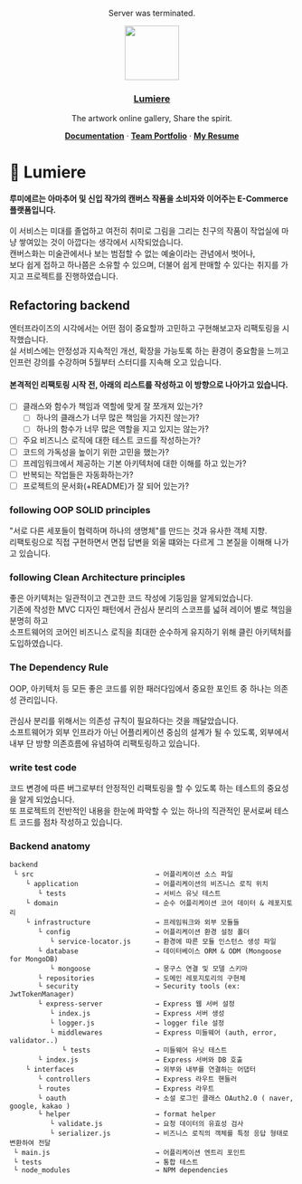 <p align="center">
  Server was terminated.
</p>
<p align="center">
  <a href="https://github.com/heartane/Lumiere-backend/wiki/Final-App-View">
    <img src="https://user-images.githubusercontent.com/83930702/143972152-84715903-5971-49dc-b782-1a482495b3fc.png" height="96">
    <h3 align="center">Lumiere</h3>
  </a>
</p>

<p align="center">
  The artwork online gallery, Share the spirit.
</p>

<p align="center">
  <a href="https://github.com/heartane/Lumiere-backend/wiki"><strong>Documentation</strong></a> ·
  <a href="https://www.notion.so/Minimanimo-0bd73eaa9a904b5bb554b876603bab0b"><strong>Team Portfolio</strong></a> ·
  <a href="https://www.notion.so/08b3c9f17d194d4c9932ef5cc7928ead"><strong>My Resume</strong></a>

<br/>

# 🌟 Lumiere
<p> <strong> 루미에르는 아마추어 및 신입 작가의 캔버스 작품을 소비자와 이어주는 E-Commerce 플랫폼입니다. </strong> <br/>
<br/>
이 서비스는 미대를 졸업하고 여전히 취미로 그림을 그리는 친구의 작품이 작업실에 마냥 쌓여있는 것이 아깝다는 생각에서 시작되었습니다. <br/>
캔버스화는 미술관에서나 보는 범접할 수 없는 예술이라는 관념에서 벗어나, <br/>
보다 쉽게 접하고 하나쯤은 소유할 수 있으며, 더불어 쉽게 판매할 수 있다는 취지를 가지고 프로젝트를 진행하였습니다. </p>

## Refactoring backend
<p>
엔터프라이즈의 시각에서는 어떤 점이 중요할까 고민하고 구현해보고자 리팩토링을 시작했습니다. <br/>
실 서비스에는 안정성과 지속적인 개선, 확장을 가능토록 하는 환경이 중요함을 느끼고 인프런 강의를 수강하며 5월부터 스터디를 지속해 오고 있습니다.
</p>

<h4> 본격적인 리팩토링 시작 전, 아래의 리스트를 작성하고 이 방향으로 나아가고 있습니다. </h4>

- [ ] 클래스와 함수가 책임과 역할에 맞게 잘 쪼개져 있는가?
    - [ ]  하나의 클래스가 너무 많은 책임을 가지진 않는가?
    - [ ]  하나의 함수가 너무 많은 역할을 지고 있지는 않는가?
- [ ]  주요 비즈니스 로직에 대한 테스트 코드를 작성하는가?
- [ ]  코드의 가독성을 높이기 위한 고민을 했는가?
- [ ]  프레임워크에서 제공하는 기본 아키텍처에 대한 이해를 하고 있는가?
- [ ]  반복되는 작업들은 자동화하는가?
- [ ]  프로젝트의 문서화(+README)가 잘 되어 있는가?

### following OOP SOLID principles
"서로 다른 세포들이 협력하며 하나의 생명체"를 만드는 것과 유사한 객체 지향. <br/>
리팩토링으로 직접 구현하면서 면접 답변을 외울 떄와는 다르게 그 본질을 이해해 나가고 있습니다. <br/>

### following Clean Architecture principles
좋은 아키텍처는 일관적이고 견고한 코드 작성에 기둥임을 알게되었습니다. <br/>
기존에 작성한 MVC 디자인 패턴에서 관심사 분리의 스코프를 넓혀 레이어 별로 책임을 분명히 하고 <br/>
소프트웨어의 코어인 비즈니스 로직을 최대한 순수하게 유지하기 위해 클린 아키텍처를 도입하였습니다. <br/>

### The Dependency Rule
OOP, 아키텍처 등 모든 좋은 코드를 위한 패러다임에서 중요한 포인트 중 하나는 의존성 관리입니다. <br/>
<br/>
관심사 분리를 위해서는 의존성 규칙이 필요하다는 것을 깨달았습니다. <br/>
소프트웨어가 외부 인프라가 아닌 어플리케이션 중심의 설계가 될 수 있도록, 외부에서 내부 단 방향 의존흐름에 유념하여 리팩토링하고 있습니다.  <br/>

### write test code
코드 변경에 따른 버그로부터 안정적인 리팩토링을 할 수 있도록 하는 테스트의 중요성을 알게 되었습니다. <br/>
또 프로젝트의 전반적인 내용을 한눈에 파악할 수 있는 하나의 직관적인 문서로써 테스트 코드를 점차 작성하고 있습니다. <br/>

### Backend anatomy
```
backend 
 └ src                              → 어플리케이션 소스 파일
    └ application                   → 어플리케이션의 비즈니스 로직 위치
       └ tests                      → 서비스 유닛 테스트
    └ domain                        → 순수 어플리케이션 코어 데이터 & 레포지토리
    └ infrastructure                → 프레임워크와 외부 모듈들
       └ config                     → 어플리케이션 환경 설정 폴더
          └ service-locator.js      → 환경에 따른 모듈 인스턴스 생성 파일
       └ database                   → 데이터베이스 ORM & ODM (Mongoose for MongoDB)
          └ mongoose                → 몽구스 연결 및 모델 스키마
       └ repositories               → 도메인 레포지토리의 구현체
       └ security                   → Security tools (ex: JwtTokenManager)
       └ express-server             → Express 웹 서버 설정
          └ index.js                → Express 서버 생성
          └ logger.js               → logger file 설정
          └ middlewares             → Express 미들웨어 (auth, error, validator..)
             └ tests                → 미들웨어 유닛 테스트
       └ index.js                   → Express 서버와 DB 호출
    └ interfaces                    → 외부와 내부를 연결하는 어댑터
       └ controllers                → Express 라우트 핸들러
       └ routes                     → Express 라우트 
       └ oauth                      → 소설 로그인 클래스 OAuth2.0 ( naver, google, kakao )
       └ helper                     → format helper
          └ validate.js             → 요청 데이터의 유효성 검사
          └ serializer.js           → 비즈니스 로직의 객체를 특정 응답 형태로 변환하여 전달
 └ main.js                          → 어플리케이션 엔트리 포인트
 └ tests                            → 통합 테스트 
 └ node_modules                     → NPM dependencies
```



